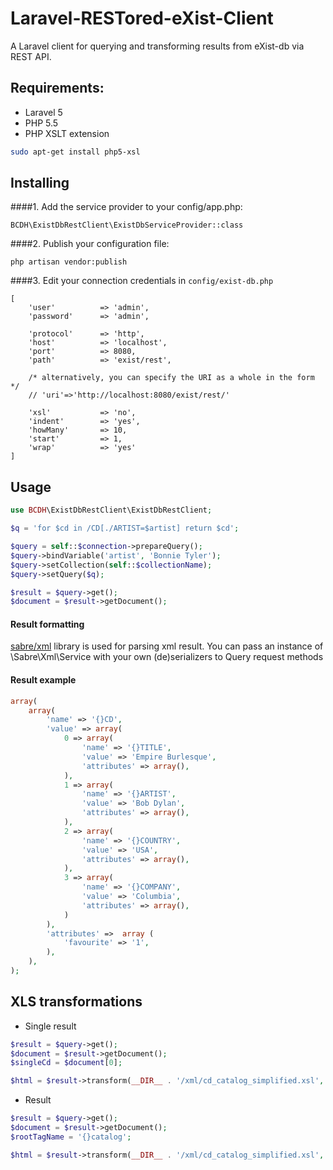 Laravel-RESTored-eXist-Client
=============================

A Laravel client for querying and transforming results from eXist-db via REST API.

##  Requirements:

- Laravel 5
- PHP 5.5
- PHP XSLT extension
```bash
sudo apt-get install php5-xsl
```

## Installing

####1. Add the service provider to your config/app.php:

    BCDH\ExistDbRestClient\ExistDbServiceProvider::class

####2. Publish your configuration file:
    
    php artisan vendor:publish
    
####3. Edit your connection credentials in `config/exist-db.php`

    [
        'user'          => 'admin',
        'password'      => 'admin',
    
        'protocol'      => 'http',
        'host'          => 'localhost',
        'port'          => 8080,
        'path'          => 'exist/rest',
    
        /* alternatively, you can specify the URI as a whole in the form */
        // 'uri'=>'http://localhost:8080/exist/rest/'
    
        'xsl'           => 'no',
        'indent'        => 'yes',
        'howMany'       => 10,
        'start'         => 1,
        'wrap'          => 'yes'
    ]
    

## Usage 

```php
use BCDH\ExistDbRestClient\ExistDbRestClient;

$q = 'for $cd in /CD[./ARTIST=$artist] return $cd';

$query = self::$connection->prepareQuery();
$query->bindVariable('artist', 'Bonnie Tyler');
$query->setCollection(self::$collectionName);
$query->setQuery($q);

$result = $query->get();
$document = $result->getDocument();
```

#### Result formatting

[sabre/xml](http://sabre.io/xml/reading/) library is used for parsing xml result.
You can pass an instance of \Sabre\Xml\Service with your own (de)serializers to Query request methods

#### Result example

```php
array(
    array(
        'name' => '{}CD',
        'value' => array(
            0 => array(
                'name' => '{}TITLE',
                'value' => 'Empire Burlesque',
                'attributes' => array(),
            ),
            1 => array(
                'name' => '{}ARTIST',
                'value' => 'Bob Dylan',
                'attributes' => array(),
            ),
            2 => array(
                'name' => '{}COUNTRY',
                'value' => 'USA',
                'attributes' => array(),
            ),
            3 => array(
                'name' => '{}COMPANY',
                'value' => 'Columbia',
                'attributes' => array(),
            )
        ),
        'attributes' =>  array (
            'favourite' => '1',
        ),
    ),
);
```

## XLS transformations

- Single result

```php
$result = $query->get();
$document = $result->getDocument();
$singleCd = $document[0];

$html = $result->transform(__DIR__ . '/xml/cd_catalog_simplified.xsl', $singleCd);
```

- Result

```php
$result = $query->get();
$document = $result->getDocument();
$rootTagName = '{}catalog';

$html = $result->transform(__DIR__ . '/xml/cd_catalog_simplified.xsl', $document, $rootTagName);
```